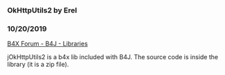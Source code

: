### OkHttpUtils2 by Erel
### 10/20/2019
[B4X Forum - B4J - Libraries](https://www.b4x.com/android/forum/threads/62105/)

jOkHttpUtils2 is a b4x lib included with B4J. The source code is inside the library (it is a zip file).